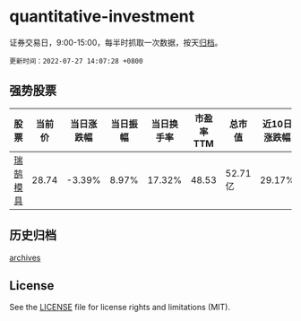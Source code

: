 # quantitative-investment

证券交易日，9:00-15:00，每半时抓取一次数据，按天[归档](archives)。

`更新时间：2022-07-27 14:07:28 +0800`

## 强势股票

|股票|当前价|当日涨跌幅|当日振幅|当日换手率|市盈率TTM|总市值|近10日涨跌幅|
|----|----|----|----|----|----|----|----|
|[瑞鹄模具](https://xueqiu.com/S/SZ002997)|28.74|-3.39%|8.97%|17.32%|48.53|52.71亿|29.17%|

## 历史归档

[archives](archives)

## License

See the [LICENSE](LICENSE) file for license rights and limitations (MIT).
